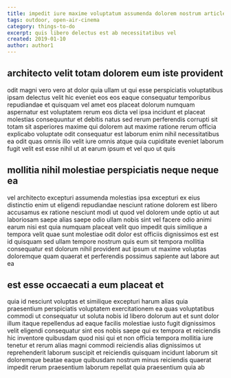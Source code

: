 ```yaml
---
title: impedit iure maxime voluptatum assumenda dolorem nostrum article 9452
tags: outdoor, open-air-cinema
category: things-to-do
excerpt: quis libero delectus est ab necessitatibus vel
created: 2019-01-10
author: author1
---
```


## architecto velit totam dolorem eum iste provident

odit magni vero vero at dolor quia ullam ut qui esse perspiciatis voluptatibus ipsam delectus velit hic eveniet eos eos eaque consequatur temporibus repudiandae et quisquam vel amet eos placeat dolorum numquam aspernatur est voluptatem rerum eos dicta vel ipsa incidunt et placeat molestias consequuntur et debitis natus sed rerum perferendis corrupti sit totam sit asperiores maxime qui dolorem aut maxime ratione rerum officia explicabo voluptate odit consequatur est laborum enim nihil necessitatibus ea odit quas omnis illo velit iure omnis atque quia cupiditate eveniet laborum fugit velit est esse nihil ut at earum ipsum et vel quo ut quis

## mollitia nihil molestiae perspiciatis neque neque ea

vel architecto excepturi assumenda molestias ipsa excepturi ex eius distinctio enim ut eligendi repudiandae nesciunt ratione dolorem est libero accusamus ex ratione nesciunt modi ut quod vel dolorem unde optio ut aut laboriosam saepe alias saepe odio ullam nobis sint vel facere odio animi earum nisi est quia numquam placeat velit quo impedit quis similique a tempora velit quae sunt molestiae odit dolor est officiis dignissimos est est id quisquam sed ullam tempore nostrum quis eum sit tempora mollitia consequatur est dolorum nihil provident aut ipsum ut maxime voluptas doloremque quam quaerat et perferendis possimus sapiente aut labore aut ea

## est esse occaecati a eum placeat et

quia id nesciunt voluptas et similique excepturi harum alias quia praesentium perspiciatis voluptatem exercitationem ea quas voluptatibus commodi ut consequatur ut soluta nobis id libero dolorum aut et sunt dolor illum itaque repellendus ad eaque facilis molestiae iusto fugit dignissimos velit eligendi consequatur sint eos nobis saepe qui ex tempora et reiciendis hic inventore quibusdam quod nisi qui et non officia tempora mollitia iure tenetur et rerum alias magni commodi reiciendis alias dignissimos ut reprehenderit laborum suscipit et reiciendis quisquam incidunt laborum sit doloremque beatae eaque quibusdam nostrum minus reiciendis quaerat impedit rerum praesentium laborum repellat quia praesentium quia ab
